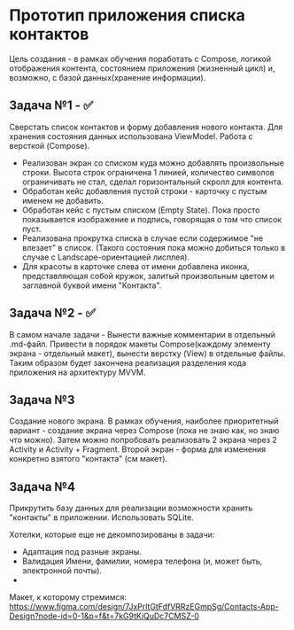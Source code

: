 # Прототип приложения списка контактов
Цель создания - в рамках обучения поработать с Compose, логикой отображения контента, состоянием приложения (жизненный цикл) и, возможно, с базой данных(хранение информации).

## Задача №1 - ✅

Сверстать список контактов и форму добавления нового контакта. Для хранения состояния данных использована ViewModel. Работа с версткой (Compose).

* Реализован экран со списком куда можно добавлять произвольные строки. Высота строк ограничена 1 линией, количество символов ограничивать не стал, сделал горизонтальный скролл для контента.
* Обработан кейс добавления пустой строки - карточку с пустым именем не добавить.
* Обработан кейс с пустым списком (Empty State). Пока просто показывается изображение и подпись, говорящая о том что список пуст.
* Реализована прокрутка списка в случае если содержимое "не влезает" в список. (Такого состояния пока можно добиться только в случае с Landscape-ориентацией лисплея).
* Для красоты в карточке слева от имени добавлена иконка, представляющая собой кружок, залитый произвольным цветом и заглавной буквой имени "Контакта".

## Задача №2 - ✅
В самом начале задачи - Вынести важные комментарии в отдельный .md-файл.
Привести в порядок макеты Compose(каждому элементу экрана - отдельный макет), вынести верстку (View) в отдельные файлы. Таким образом будет закончена реализация разделения кода приложения на архитектуру MVVM.

## Задача №3
Создание нового экрана. В рамках обучения, наиболее приоритетный вариант - создание экрана через Compose (пока не знаю как, но знаю что можно). Затем можно попробовать реализовать 2 экрана через 2 Activity и Activity + Fragment.
Второй экран - форма для изменения конкретно взятого "контакта" (см макет).

## Задача №4
Прикрутить базу данных для реализации возможности хранить "контакты" в приложении. Использовать SQLite.


Хотелки, которые еще не декомпозированы в задачи:
- Адаптация под разные экраны.
- Валидация Имени, фамилии, номера телефона (и, может быть, электронной почты).
- 

Макет, к которому стремимся: https://www.figma.com/design/7JxPrltGtFdfVRRzEGmpSg/Contacts-App-Design?node-id=0-1&p=f&t=7kG9tKiQuDc7CMSZ-0
